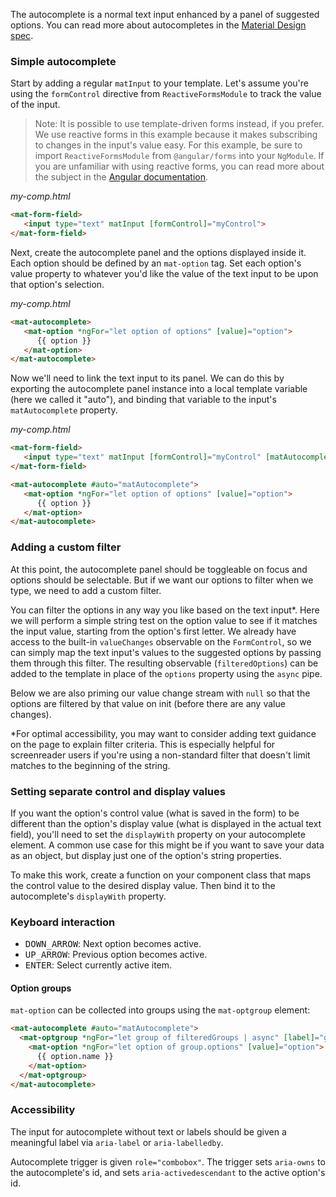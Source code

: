 The autocomplete is a normal text input enhanced by a panel of suggested options.
You can read more about autocompletes in the [Material Design spec](https://material.io/guidelines/components/text-fields.html#text-fields-auto-complete-text-field).

### Simple autocomplete

Start by adding a regular `matInput` to your template. Let's assume you're using the `formControl`
directive from `ReactiveFormsModule` to track the value of the input.

> Note: It is possible to use template-driven forms instead, if you prefer. We use reactive forms
in this example because it makes subscribing to changes in the input's value easy. For this example, be sure to
import `ReactiveFormsModule` from `@angular/forms` into your `NgModule`. If you are unfamiliar with using reactive
forms, you can read more about the subject in the [Angular documentation](https://angular.io/guide/reactive-forms).

*my-comp.html*
```html
<mat-form-field>
   <input type="text" matInput [formControl]="myControl">
</mat-form-field>
```

Next, create the autocomplete panel and the options displayed inside it. Each option should be
defined by an `mat-option` tag. Set each option's value property to whatever you'd like the value
of the text input to be upon that option's selection.

*my-comp.html*
```html
<mat-autocomplete>
   <mat-option *ngFor="let option of options" [value]="option">
      {{ option }}
   </mat-option>
</mat-autocomplete>
```

Now we'll need to link the text input to its panel. We can do this by exporting the autocomplete
panel instance into a local template variable (here we called it "auto"), and binding that variable
to the input's `matAutocomplete` property.

*my-comp.html*
```html
<mat-form-field>
   <input type="text" matInput [formControl]="myControl" [matAutocomplete]="auto">
</mat-form-field>

<mat-autocomplete #auto="matAutocomplete">
   <mat-option *ngFor="let option of options" [value]="option">
      {{ option }}
   </mat-option>
</mat-autocomplete>
```

<!-- example(autocomplete-simple) -->

### Adding a custom filter

At this point, the autocomplete panel should be toggleable on focus and options should be
selectable. But if we want our options to filter when we type, we need to add a custom filter.

You can filter the options in any way you like based on the text input*. Here we will perform a
simple string test on the option value to see if it matches the input value, starting from the
option's first letter. We already have access to the built-in `valueChanges` observable on the
`FormControl`, so we can simply map the text input's values to the suggested options by passing
them through this filter. The resulting observable (`filteredOptions`) can be added to the
template in place of the `options` property using the `async` pipe.

Below we are also priming our value change stream with `null` so that the options are filtered by
that value on init (before there are any value changes).

*For optimal accessibility, you may want to consider adding text guidance on the page to explain
filter criteria. This is especially helpful for screenreader users if you're using a non-standard
filter that doesn't limit matches to the beginning of the string.

<!-- example(autocomplete-filter) -->

### Setting separate control and display values

If you want the option's control value (what is saved in the form) to be different than the option's
display value (what is displayed in the actual text field), you'll need to set the `displayWith`
property on your autocomplete element. A common use case for this might be if you want to save your
data as an object, but display just one of the option's string properties.

To make this work, create a function on your component class that maps the control value to the
desired display value. Then bind it to the autocomplete's `displayWith` property.

<!-- example(autocomplete-display) -->

### Keyboard interaction
- <kbd>DOWN_ARROW</kbd>: Next option becomes active.
- <kbd>UP_ARROW</kbd>: Previous option becomes active.
- <kbd>ENTER</kbd>: Select currently active item.

#### Option groups
`mat-option` can be collected into groups using the `mat-optgroup` element:

```html
<mat-autocomplete #auto="matAutocomplete">
  <mat-optgroup *ngFor="let group of filteredGroups | async" [label]="group.name">
    <mat-option *ngFor="let option of group.options" [value]="option">
      {{ option.name }}
    </mat-option>
  </mat-optgroup>
</mat-autocomplete>
```

### Accessibility
The input for autocomplete without text or labels should be given a meaningful label via
`aria-label` or `aria-labelledby`.

Autocomplete trigger is given `role="combobox"`. The trigger sets `aria-owns` to the autocomplete's
id, and sets `aria-activedescendant` to the active option's id.
